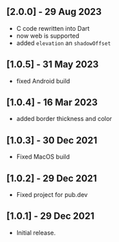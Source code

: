 ## [2.0.0] - 29 Aug 2023
* C code rewritten into Dart
* now web is supported
* added `elevation` an `shadowOffset`

## [1.0.5] - 31 May 2023
* fixed Android build

## [1.0.4] - 16 Mar 2023
* added border thickness and color

## [1.0.3] - 30 Dec 2021
* Fixed MacOS build

## [1.0.2] - 29 Dec 2021
* Fixed project for pub.dev

## [1.0.1] - 29 Dec 2021
* Initial release.

